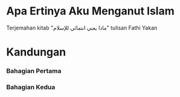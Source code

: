 # Apa Ertinya Aku Menganut Islam

Terjemahan kitab "ماذا يعني انتمائي للإسلام" tulisan Fathi Yakan

# Kandungan
### Bahagian Pertama
### Bahagian Kedua
